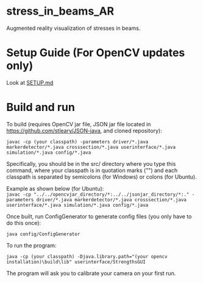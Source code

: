 # stress_in_beams_AR
Augmented reality visualization of stresses in beams.

# Setup Guide (For OpenCV updates only)

Look at [SETUP.md](https://github.com/alexcwu1121/stress_in_beams_AR/blob/master/SETUP.md)

# Build and run

To build (requires OpenCV jar file, JSON jar file located in https://github.com/stleary/JSON-java, and cloned repository):

`javac -cp (your classpath) -parameters driver/*.java markerdetector/*.java crosssection/*.java userinterface/*.java simulation/*.java config/*.java`

Specifically, you should be in the src/ directory where you type this command, where your classpath is in quotation marks ("") and each classpath is separated by semicolons (for Windows) or colons (for Ubuntu).

Example as shown below (for Ubuntu): </br>
`javac -cp "../../opencvjar_directory/*:../../jsonjar_directory/*:." -parameters driver/*.java markerdetector/*.java crosssection/*.java userinterface/*.java simulation/*.java config/*.java`


Once built, run ConfigGenerator to generate config files (you only have to do this once):

`java config/ConfigGenerator`

To run the program:

`java -cp (your classpath) -Djava.library.path="(your opencv installation)\build\lib" userinterface/StrengthsGUI`

The program will ask you to calibrate your camera on your first run.
